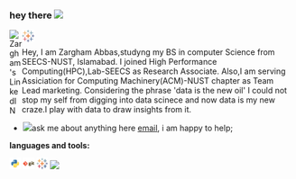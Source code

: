 ### hey there <img src="https://media.giphy.com/media/hvRJCLFzcasrR4ia7z/giphy.gif" width="25px">


<a href="https://www.linkedin.com/in/zargham-abbas-742287175/">
  <img align="left" alt="Zargham's LinkedIN" width="22px" src="https://raw.githubusercontent.com/peterthehan/peterthehan/master/assets/linkedin.svg" />
</a>

<a href="https://public.tableau.com/app/profile/zargham.abbas">
  <img align="left" alt="Zargham's Tableau" width="22px" src="https://github.com/Zargham1214/Zargham1214/blob/main/tableau-software.svg" />
</a>
<br />

Hey, I am  Zargham Abbas,studyng my BS in computer Science from SEECS-NUST, Islamabad. 
I joined High Performance Computing(HPC),Lab-SEECS as Research Associate. Also,I am serving Assiciation for Computing Machinery(ACM)-NUST chapter as Team Lead marketing. Considering the phrase 'data is the new oil' I could not stop my self from digging into data scinece and now data is my new craze.I play with data to draw insights from it.


- <code><img height="20" src="https://camo.githubusercontent.com/9f8403b6cb58d427fe1fcaafdf1cf00299d0bf2ef53b14a5e32e66ccf657876d/68747470733a2f2f63646e2e737667706f726e2e636f6d2f6c6f676f732f676f6f676c652d676d61696c2e737667"></code>ask me about anything here [email](mailto:zabbas.bscs18seecs@seecs.edu.pk), i am happy to help;

**languages and tools:**  

<code><img height="20" src="https://raw.githubusercontent.com/github/explore/80688e429a7d4ef2fca1e82350fe8e3517d3494d/topics/python/python.png"></code>
<code><img height="20" src="https://raw.githubusercontent.com/github/explore/80688e429a7d4ef2fca1e82350fe8e3517d3494d/topics/git/git.png"></code>
<code><img height="20" src="https://github.com/Zargham1214/Zargham1214/blob/main/tableau-software.svg" /></code>
<code><img height="20" src="https://upload.wikimedia.org/wikipedia/commons/9/9a/Visual_Studio_Code_1.35_icon.svg" /></code>




